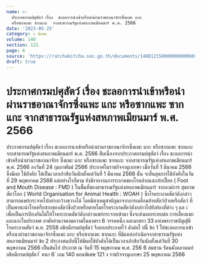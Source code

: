 ```yaml
---
name: >-
  ประกาศกรมปศุสัตว์ เรื่อง  ชะลอการนำเข้าหรือนำผ่านราชอาณาจักรซึ่งแพะ แกะ
  หรือซากแพะ ซากแกะ  จากสาธารณรัฐแห่งสหภาพเมียนมาร์ พ.ศ. 2566
date: '2023-05-25'
category: ง พิเศษ
volume: 140
section: 121
page: 6
source: 'https://ratchakitcha.soc.go.th/documents/140D121S0000000000600.pdf'
draft: true
---
```


# ประกาศกรมปศุสัตว์ เรื่อง  ชะลอการนำเข้าหรือนำผ่านราชอาณาจักรซึ่งแพะ แกะ หรือซากแพะ ซากแกะ  จากสาธารณรัฐแห่งสหภาพเมียนมาร์ พ.ศ. 2566

ประกาศกรมปศุสัตว์ เรื่อง ชะลอการนาเข้าหรือนำผ่านราชอาณาจักรซึ่งแพะ แกะ หรือซากแพะ ซากแกะ จากสาธารณรัฐแห่งสหภาพเมียนมาร์ พ.ศ. 2566 สืบเนื่องจากประกาศกรมปศุสัตว์ เรื่อง ชะลอการนำเข้าหรือนำผ่านราชอาณาจักร ซึ่งแพะ แกะ หรือซากแพะ ซากแกะ จากสาธารณรัฐแห่งสหภาพเมียนมาร์ พ.ศ. 2566 ลงวันที่ 24 กุมภาพันธ์ 2566 ประกาศในราชกิจจานุเบกษา เมื่อวันที่ 1 มีนาคม 2566 ซึ่งมีผล ใช้บังคับ ได้เป็นเวลาเก้าสิบวันนับตั้งแต่วันที่ 1 มีนาคม 2566 นั้น จะสิ้นสุดการใช้บังคับในวันที่ 29 พฤษภาคม 2566 แต่อย่างไรก็ตาม ยังมีรายงานการระบาดของโรคปากและเท้าเปื่อย ( Foot and Mouth Disease : FMD ) ในพื้นที่ของสาธารณรัฐแห่งสหภาพเมียนมาร์ จากองค์การ สุขภาพสัตว์โลก ( World Organisation for Animal Health : WOAH ) ซึ่งโรคระบาดสัตว์ดังกล่าว สามารถแพร่กระจายไปอย่างกว้างขวางได้ โดยมีสาเหตุสาคัญมาจากการเคลื่อนย้ายสัตว์ป่วยหรือสัตว์ ที่เป็นพาหะนำโรคหรือซากของสัตว์ซึ่งป่วยหรือตายโดยโรคระบาดสัตว์ดังกล่าวไปยังท้องที่ต่าง ๆ แล ะเพื่อเป็นการป้องกันไม่ให้โรคระบาดสัตว์ดังกล่าวแพร่กระจายเข้ามา ซึ่งจะส่งผลกระทบต่อ การเลี้ยงแพะและแกะในประเทศ อาศัยอำนาจตามความในมาตรา 6 วรรคหนึ่ง และมาตรา 33 แห่งพระราชบัญญัติ โรคระบาดสัตว์ พ.ศ. 2558 อธิบดีกรมปศุสัตว์ จึงออกประกาศไว้ ดังต่อไ ปนี้ ข้อ 1 ให้ชะลอการนาเข้าหรือนาผ่านราชอาณาจักรซึ่งแพะ แกะ หรือซากแพะ ซากแกะ ที่มีแหล่งกำเนิดจากสาธารณรัฐแห่งสหภาพเมียนมาร์ ข้อ 2 ประกาศฉบับนี้ให้มีผลใช้บังคับได้เป็นเวลาเก้าสิบวันนับตั้งแต่วันที่ 30 พฤษภาคม 2566 เป็นต้นไป ประกาศ ณ วันที่ 15 พฤษภาคม พ.ศ. 256 6 สมชวน รัตนมังคลานนท์ อธิบดีกรมปศุสัตว์ ้ หนา 6 ่ เลม 140 ตอนพิเศษ 121 ง ราชกิจจานุเบกษา 25 พฤษภาคม 2566
